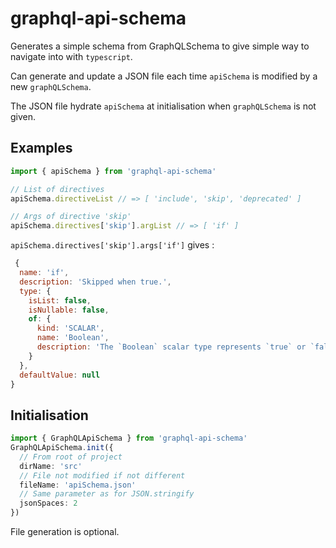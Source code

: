 # graphql-api-schema

Generates a simple schema from GraphQLSchema to give simple way to navigate into with `typescript`.

Can generate and update a JSON file each time `apiSchema` is modified by a new `graphQLSchema`.

The JSON file hydrate `apiSchema` at initialisation when `graphQLSchema` is not given.

## Examples

```ts
import { apiSchema } from 'graphql-api-schema'

// List of directives
apiSchema.directiveList // => [ 'include', 'skip', 'deprecated' ]

// Args of directive 'skip'
apiSchema.directives['skip'].argList // => [ 'if' ]
```

`apiSchema.directives['skip'].args['if']` gives :

```js
 {
  name: 'if',
  description: 'Skipped when true.',
  type: {
    isList: false,
    isNullable: false,
    of: {
      kind: 'SCALAR',
      name: 'Boolean',
      description: 'The `Boolean` scalar type represents `true` or `false`.'
    }
  },
  defaultValue: null
}
```

## Initialisation

```ts
import { GraphQLApiSchema } from 'graphql-api-schema'
GraphQLApiSchema.init({
  // From root of project
  dirName: 'src'
  // File not modified if not different
  fileName: 'apiSchema.json'
  // Same parameter as for JSON.stringify
  jsonSpaces: 2
})
```

File generation is optional.

